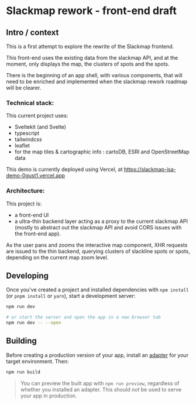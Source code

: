 # Slackmap rework - front-end draft

## Intro / context

This is a first attempt to explore the rewrite of the Slackmap frontend.

This front-end uses the existing data from the slackmap API, and at the moment, only displays the map, the clusters of spots and the spots.

There is the beginning of an app shell, with various components, that will need to be enriched and implemented when the slackmap rework roadmap will be clearer.

### Technical stack:
This current project uses:
- Sveltekit (and Svelte)
- typescript
- tailwindcss
- leaflet
- for the map tiles & cartographic info : cartoDB, ESRI and OpenStreetMap data

This demo is currently deployed using Vercel, at https://slackmap-isa-demo-0gust1.vercel.app

### Architecture:

This project is: 
- a front-end UI 
- a ultra-thin backend layer acting as a proxy to the current slackmap API (mostly to abstract out the slackmap API and avoid CORS issues with the front-end app).

As the user pans and zooms the interactive map component, XHR requests are issued to the thin backend, querying clusters of slackline spots or spots, depending on the current map zoom level.


## Developing

Once you've created a project and installed dependencies with `npm install` (or `pnpm install` or `yarn`), start a development server:

```bash
npm run dev

# or start the server and open the app in a new browser tab
npm run dev -- --open
```

## Building

Before creating a production version of your app, install an [adapter](https://kit.svelte.dev/docs#adapters) for your target environment. Then:

```bash
npm run build
```

> You can preview the built app with `npm run preview`, regardless of whether you installed an adapter. This should _not_ be used to serve your app in production.
